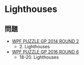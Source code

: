 # Lighthouses

## 問題
- [WPF PUZZLE GP 2014 ROUND 2](../questions/wpfpgp2014_2.md)
	- 2\. Lighthouses
- [WPF PUZZLE GP 2016 ROUND 6](../questions/wpfpgp2016_6.md)
	- 18-20. Lighthouses
